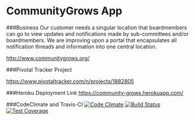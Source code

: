 

# CommunityGrows App

###Business
Our customer needs a singular location that boardmembers can go to view updates and notifications made by sub-committees and/or boardmembers. We are improving upon a portal that encapsulates all notification threads and information into one central location. 

http://www.communitygrows.org/

###Pivotal Tracker Project

https://www.pivotaltracker.com/n/projects/1882805

###Heroku Deployment Link
https://community-grows.herokuapp.com/

###CodeClimate and Travis-CI
[![Code Climate](https://codeclimate.com/github/CommunityGrows/communitygrows/badges/gpa.svg)](https://codeclimate.com/github/hsp1324/communitygrows)
[![Build Status](https://travis-ci.org/CommunityGrows/communitygrows.svg?branch=master)](https://travis-ci.org/CommunityGrows/communitygrows)
[![Test Coverage](https://codeclimate.com/github/CommunityGrows/communitygrows/badges/coverage.svg)](https://codeclimate.com/github/hsp1324/communitygrows)
